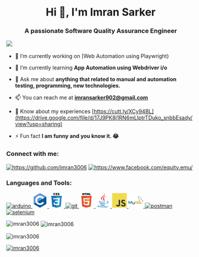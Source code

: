 <h1 align="center">Hi 👋, I'm Imran Sarker</h1>
<h3 align="center">A passionate Software Quality Assurance Engineer</h3>

<p align="left"> <a href="https://github.com/ryo-ma/github-profile-trophy"><img src="https://camo.githubusercontent.com/cae12fddd9d6982901d82580bdf321d81fb299141098ca1c2d4891870827bf17/68747470733a2f2f6d69726f2e6d656469756d2e636f6d2f6d61782f313336302f302a37513379765349765f7430696f4a2d5a2e676966" /></a> </p>

- 🔭 I’m currently working on [Web Automation using Playwright)

- 🌱 I’m currently learning **App Automation using Webdriver i/o**

- 💬 Ask me about **anything that related to manual and automation testing, programming, new technologies.**

- 📫 You can reach me at **imransarker902@gmail.com**

- 📄 Know about my experiences [https://cutt.ly/XCy94BL](https://drive.google.com/file/d/17J9PK8j1RN6mLlptrTDuko_snbbEsady/view?usp=sharing)

- ⚡ Fun fact **I am funny and you know it. 😂**

<h3 align="left">Connect with me:</h3>
<p align="left">
<a href="https://linkedin.com/in/https://github.com/imran3006" target="blank"><img align="center" src="https://raw.githubusercontent.com/rahuldkjain/github-profile-readme-generator/master/src/images/icons/Social/linked-in-alt.svg" alt="https://github.com/imran3006" height="30" width="40" /></a>
<a href="https://fb.com/https://www.facebook.com/equity.emu/" target="blank"><img align="center" src="https://raw.githubusercontent.com/rahuldkjain/github-profile-readme-generator/master/src/images/icons/Social/facebook.svg" alt="https://www.facebook.com/equity.emu/" height="30" width="40" /></a>
</p>

<h3 align="left">Languages and Tools:</h3>
<p align="left"> <a href="https://www.arduino.cc/" target="_blank" rel="noreferrer"> <img src="https://cdn.worldvectorlogo.com/logos/arduino-1.svg" alt="arduino" width="40" height="40"/> </a> <a href="https://www.cprogramming.com/" target="_blank" rel="noreferrer"> <img src="https://raw.githubusercontent.com/devicons/devicon/master/icons/c/c-original.svg" alt="c" width="40" height="40"/> </a> <a href="https://www.w3schools.com/css/" target="_blank" rel="noreferrer"> <img src="https://raw.githubusercontent.com/devicons/devicon/master/icons/css3/css3-original-wordmark.svg" alt="css3" width="40" height="40"/> </a> <a href="https://git-scm.com/" target="_blank" rel="noreferrer"> <img src="https://www.vectorlogo.zone/logos/git-scm/git-scm-icon.svg" alt="git" width="40" height="40"/> </a> <a href="https://www.w3.org/html/" target="_blank" rel="noreferrer"> <img src="https://raw.githubusercontent.com/devicons/devicon/master/icons/html5/html5-original-wordmark.svg" alt="html5" width="40" height="40"/> </a> <a href="https://www.java.com" target="_blank" rel="noreferrer"> <img src="https://raw.githubusercontent.com/devicons/devicon/master/icons/java/java-original.svg" alt="java" width="40" height="40"/> </a> <a href="https://developer.mozilla.org/en-US/docs/Web/JavaScript" target="_blank" rel="noreferrer"> <img src="https://raw.githubusercontent.com/devicons/devicon/master/icons/javascript/javascript-original.svg" alt="javascript" width="40" height="40"/> </a> <a href="https://www.mysql.com/" target="_blank" rel="noreferrer"> <img src="https://raw.githubusercontent.com/devicons/devicon/master/icons/mysql/mysql-original-wordmark.svg" alt="mysql" width="40" height="40"/> </a> <a href="https://postman.com" target="_blank" rel="noreferrer"> <img src="https://www.vectorlogo.zone/logos/getpostman/getpostman-icon.svg" alt="postman" width="40" height="40"/> </a> <a href="https://www.selenium.dev" target="_blank" rel="noreferrer"> <img src="https://raw.githubusercontent.com/detain/svg-logos/780f25886640cef088af994181646db2f6b1a3f8/svg/selenium-logo.svg" alt="selenium" width="40" height="40"/> </a> </p>

<p><img align="left" src="https://github-readme-stats.vercel.app/api/top-langs?username=imran3006&show_icons=true&locale=en&layout=compact" alt="imran3006" /></p>

<p>&nbsp;<img align="center" src="https://github-readme-stats.vercel.app/api?username=imran3006&show_icons=true&locale=en" alt="imran3006" /></p>

<p><img align="center" src="https://github-readme-streak-stats.herokuapp.com/?user=imran3006&" alt="imran3006" /></p>


<p align="left"> <a href="https://github.com/ryo-ma/github-profile-trophy"><img src="https://github-profile-trophy.vercel.app/?username=imran3006" alt="imran3006" /></a> </p>





